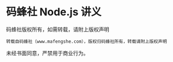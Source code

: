 # 码蜂社 Node.js 讲义

码蜂社版权所有，如需转载，请附上版权声明

```
转载自码蜂社（www.mafengshe.com），版权归码蜂社所有，转载请附上版权声明
```

未经书面同意，严禁用于商业行为。